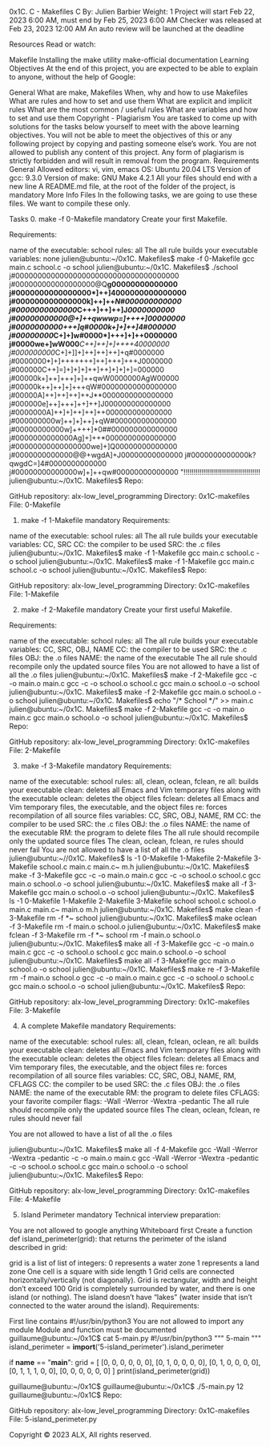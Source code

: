 
0x1C. C - Makefiles
C
 By: Julien Barbier
 Weight: 1
 Project will start Feb 22, 2023 6:00 AM, must end by Feb 25, 2023 6:00 AM
 Checker was released at Feb 23, 2023 12:00 AM
 An auto review will be launched at the deadline




Resources
Read or watch:

Makefile
Installing the make utility
make-official documentation
Learning Objectives
At the end of this project, you are expected to be able to explain to anyone, without the help of Google:

General
What are make, Makefiles
When, why and how to use Makefiles
What are rules and how to set and use them
What are explicit and implicit rules
What are the most common / useful rules
What are variables and how to set and use them
Copyright - Plagiarism
You are tasked to come up with solutions for the tasks below yourself to meet with the above learning objectives.
You will not be able to meet the objectives of this or any following project by copying and pasting someone else’s work.
You are not allowed to publish any content of this project.
Any form of plagiarism is strictly forbidden and will result in removal from the program.
Requirements
General
Allowed editors: vi, vim, emacs
OS: Ubuntu 20.04 LTS
Version of gcc: 9.3.0
Version of make: GNU Make 4.2.1
All your files should end with a new line
A README.md file, at the root of the folder of the project, is mandatory
More Info
Files
In the following tasks, we are going to use these files. We want to compile these only.

Tasks
0. make -f 0-Makefile
mandatory
Create your first Makefile.

Requirements:

name of the executable: school
rules: all
The all rule builds your executable
variables: none
julien@ubuntu:~/0x1C. Makefiles$ make -f 0-Makefile 
gcc main.c school.c -o school
julien@ubuntu:~/0x1C. Makefiles$ ./school 
j#0000000000000000000000000000000000000
j#000000000000000000@Q**g00000000000000
j#0000000000000000*]++]4000000000000000
j#000000000000000k]++]++*N#000000000000
j#0000000000000*C+++]++]++]J*0000000000
j#00000000000@+]++qwwwp=]++++]*00000000
j#0000000000*+++]q#0000k+]+]++]4#000000
j#00000000*C+]+]w#0000*]+++]+]++0000000
j#0000we+]wW000***C++]++]+]++++40000000
j#000000000*C+]+]]+]++]++]++]+q#0000000
j#0000000*]+]+++++++]++]+++]+++J0000000
j#000000C++]=]+]+]+]++]++]+]+]+]=000000
j#00000k+]++]+++]+]++qwW0000000AgW00000
j#00000k++]++]+]+++qW#00000000000000000
j#00000A]++]++]++]++J**0000000000000000
j#000000e]++]+++]++]++]J000000000000000
j#0000000A]++]+]++]++]++000000000000000
j#000000000w]++]+]++]+qW#00000000000000
j#00000000000w]++++]*0##000000000000000
j#0000000000000Ag]+]++*0000000000000000
j#00000000000000000we]+]Q00000000000000
j#0000000000000@@+wgdA]+J00000000000000
j#0000000000000k?qwgdC=]4#0000000000000
j#00000000000000w]+]++qw#00000000000000
"!!!!!!!!!!!!!!!!!!!!!!!!!!!!!!!!!!!!!!
julien@ubuntu:~/0x1C. Makefiles$ 
Repo:

GitHub repository: alx-low_level_programming
Directory: 0x1C-makefiles
File: 0-Makefile
   
1. make -f 1-Makefile
mandatory
Requirements:

name of the executable: school
rules: all
The all rule builds your executable
variables: CC, SRC
CC: the compiler to be used
SRC: the .c files
julien@ubuntu:~/0x1C. Makefiles$ make -f 1-Makefile
gcc main.c school.c -o school
julien@ubuntu:~/0x1C. Makefiles$ make -f 1-Makefile
gcc main.c school.c -o school
julien@ubuntu:~/0x1C. Makefiles$
Repo:

GitHub repository: alx-low_level_programming
Directory: 0x1C-makefiles
File: 1-Makefile
   
2. make -f 2-Makefile
mandatory
Create your first useful Makefile.

Requirements:

name of the executable: school
rules: all
The all rule builds your executable
variables: CC, SRC, OBJ, NAME
CC: the compiler to be used
SRC: the .c files
OBJ: the .o files
NAME: the name of the executable
The all rule should recompile only the updated source files
You are not allowed to have a list of all the .o files
julien@ubuntu:~/0x1C. Makefiles$ make -f 2-Makefile
gcc    -c -o main.o main.c
gcc    -c -o school.o school.c
gcc main.o school.o -o school
julien@ubuntu:~/0x1C. Makefiles$ make -f 2-Makefile
gcc main.o school.o -o school
julien@ubuntu:~/0x1C. Makefiles$ echo "/* School */" >> main.c
julien@ubuntu:~/0x1C. Makefiles$ make -f 2-Makefile
gcc    -c -o main.o main.c
gcc main.o school.o -o school
julien@ubuntu:~/0x1C. Makefiles$ 
Repo:

GitHub repository: alx-low_level_programming
Directory: 0x1C-makefiles
File: 2-Makefile
   
3. make -f 3-Makefile
mandatory
Requirements:

name of the executable: school
rules: all, clean, oclean, fclean, re
all: builds your executable
clean: deletes all Emacs and Vim temporary files along with the executable
oclean: deletes the object files
fclean: deletes all Emacs and Vim temporary files, the executable, and the object files
re: forces recompilation of all source files
variables: CC, SRC, OBJ, NAME, RM
CC: the compiler to be used
SRC: the .c files
OBJ: the .o files
NAME: the name of the executable
RM: the program to delete files
The all rule should recompile only the updated source files
The clean, oclean, fclean, re rules should never fail
You are not allowed to have a list of all the .o files
julien@ubuntu:~//0x1C. Makefiles$ ls -1
0-Makefile
1-Makefile
2-Makefile
3-Makefile
school.c
main.c
main.c~
m.h
julien@ubuntu:~/0x1C. Makefiles$ make -f 3-Makefile
gcc    -c -o main.o main.c
gcc    -c -o school.o school.c
gcc main.o school.o -o school
julien@ubuntu:~/0x1C. Makefiles$ make all -f 3-Makefile
gcc main.o school.o -o school
julien@ubuntu:~/0x1C. Makefiles$ ls -1
0-Makefile
1-Makefile
2-Makefile
3-Makefile
school
school.c
school.o
main.c
main.c~
main.o
m.h
julien@ubuntu:~/0x1C. Makefiles$ make clean -f 3-Makefile 
rm -f *~ school
julien@ubuntu:~/0x1C. Makefiles$ make oclean -f 3-Makefile 
rm -f main.o school.o
julien@ubuntu:~/0x1C. Makefiles$ make fclean -f 3-Makefile 
rm -f *~ school
rm -f main.o school.o
julien@ubuntu:~/0x1C. Makefiles$ make all -f 3-Makefile
gcc    -c -o main.o main.c
gcc    -c -o school.o school.c
gcc main.o school.o -o school
julien@ubuntu:~/0x1C. Makefiles$ make all -f 3-Makefile
gcc main.o school.o -o school
julien@ubuntu:~/0x1C. Makefiles$ make re -f 3-Makefile
rm -f main.o school.o
gcc    -c -o main.o main.c
gcc    -c -o school.o school.c
gcc main.o school.o -o school
julien@ubuntu:~/0x1C. Makefiles$ 
Repo:

GitHub repository: alx-low_level_programming
Directory: 0x1C-makefiles
File: 3-Makefile
   
4. A complete Makefile
mandatory
Requirements:

name of the executable: school
rules: all, clean, fclean, oclean, re
all: builds your executable
clean: deletes all Emacs and Vim temporary files along with the executable
oclean: deletes the object files
fclean: deletes all Emacs and Vim temporary files, the executable, and the object files
re: forces recompilation of all source files
variables: CC, SRC, OBJ, NAME, RM, CFLAGS
CC: the compiler to be used
SRC: the .c files
OBJ: the .o files
NAME: the name of the executable
RM: the program to delete files
CFLAGS: your favorite compiler flags: -Wall -Werror -Wextra -pedantic
The all rule should recompile only the updated source files
The clean, oclean, fclean, re rules should never fail

You are not allowed to have a list of all the .o files

julien@ubuntu:~/0x1C. Makefiles$ make all -f 4-Makefile
gcc -Wall -Werror -Wextra -pedantic   -c -o main.o main.c
gcc -Wall -Werror -Wextra -pedantic   -c -o school.o school.c
gcc main.o school.o -o school
julien@ubuntu:~/0x1C. Makefiles$ 
Repo:

GitHub repository: alx-low_level_programming
Directory: 0x1C-makefiles
File: 4-Makefile
   
5. Island Perimeter
mandatory
Technical interview preparation:

You are not allowed to google anything
Whiteboard first
Create a function def island_perimeter(grid): that returns the perimeter of the island described in grid:

grid is a list of list of integers:
0 represents a water zone
1 represents a land zone
One cell is a square with side length 1
Grid cells are connected horizontally/vertically (not diagonally).
Grid is rectangular, width and height don’t exceed 100
Grid is completely surrounded by water, and there is one island (or nothing).
The island doesn’t have “lakes” (water inside that isn’t connected to the water around the island).
Requirements:

First line contains #!/usr/bin/python3
You are not allowed to import any module
Module and function must be documented
guillaume@ubuntu:~/0x1C$ cat 5-main.py
#!/usr/bin/python3
"""
5-main
"""
island_perimeter = __import__('5-island_perimeter').island_perimeter

if __name__ == "__main__":
    grid = [
        [0, 0, 0, 0, 0, 0],
        [0, 1, 0, 0, 0, 0],
        [0, 1, 0, 0, 0, 0],
        [0, 1, 1, 1, 0, 0],
        [0, 0, 0, 0, 0, 0]
    ]
    print(island_perimeter(grid))

guillaume@ubuntu:~/0x1C$ 
guillaume@ubuntu:~/0x1C$ ./5-main.py
12
guillaume@ubuntu:~/0x1C$ 
Repo:

GitHub repository: alx-low_level_programming
Directory: 0x1C-makefiles
File: 5-island_perimeter.py
   
Copyright © 2023 ALX, All rights reserved.